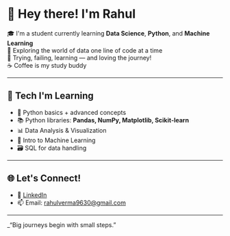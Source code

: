 # 👋 Hey there! I'm Rahul

🎓 I'm a student currently learning **Data Science**, **Python**, and **Machine Learning**  
🚀 Exploring the world of data one line of code at a time  
🧠 Trying, failing, learning — and loving the journey!  
☕ Coffee is my study buddy  

---

## 🔧 Tech I'm Learning
- 🐍 Python basics + advanced concepts
- 📚 Python libraries: **Pandas, NumPy, Matplotlib, Scikit-learn**
- 📊 Data Analysis & Visualization
- 🤖 Intro to Machine Learning
- 🗃️ SQL for data handling

---

## 🌐 Let's Connect!
- 💼 [LinkedIn](https://www.linkedin.com/in/rahul-verma-194168351/?utm_source=share&utm_campaign=share_via&utm_content=profile&utm_medium=android_app)
- 📫 Email: rahulverma9630@gmail.com 

---

_“Big journeys begin with small steps.” 
